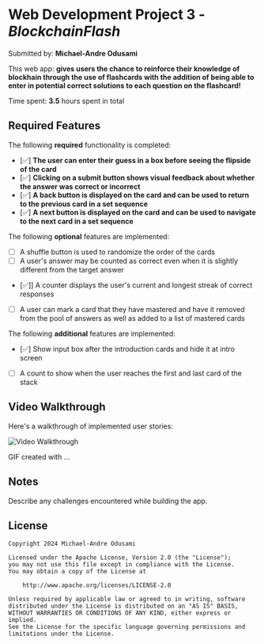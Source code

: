 # Web Development Project 3 - _BlockchainFlash_

Submitted by: **Michael-Andre Odusami**

This web app: **gives users the chance to reinforce their knowledge of blockhain through the use of flashcards with the addition of being able to enter in potential correct solutions to each question on the flashcard!**

Time spent: **3.5** hours spent in total

## Required Features

The following **required** functionality is completed:

-   [✅] **The user can enter their guess in a box before seeing the flipside of the card**
-   [✅] **Clicking on a submit button shows visual feedback about whether the answer was correct or incorrect**
-   [✅] **A back button is displayed on the card and can be used to return to the previous card in a set sequence**
-   [✅] **A next button is displayed on the card and can be used to navigate to the next card in a set sequence**

The following **optional** features are implemented:

-   [ ] A shuffle button is used to randomize the order of the cards
-   [ ] A user's answer may be counted as correct even when it is slightly different from the target answer
-   [✅]] A counter displays the user's current and longest streak of correct responses
-   [ ] A user can mark a card that they have mastered and have it removed from the pool of answers as well as added to a list of mastered cards

The following **additional** features are implemented:

-   [✅] Show input box after the introduction cards and hide it at intro screen
-   [ ] A count to show when the user reaches the first and last card of the stack

## Video Walkthrough

Here's a walkthrough of implemented user stories:

<img src='http://i.imgur.com/link/to/your/gif/file.gif' title='Video Walkthrough' width='' alt='Video Walkthrough' />

<!-- Replace this with whatever GIF tool you used! -->

GIF created with ...

<!-- Recommended tools:
[Kap](https://getkap.co/) for macOS
[ScreenToGif](https://www.screentogif.com/) for Windows
[peek](https://github.com/phw/peek) for Linux. -->

## Notes

Describe any challenges encountered while building the app.

## License

    Copyright 2024 Michael-Andre Odusami

    Licensed under the Apache License, Version 2.0 (the "License");
    you may not use this file except in compliance with the License.
    You may obtain a copy of the License at

        http://www.apache.org/licenses/LICENSE-2.0

    Unless required by applicable law or agreed to in writing, software
    distributed under the License is distributed on an "AS IS" BASIS,
    WITHOUT WARRANTIES OR CONDITIONS OF ANY KIND, either express or implied.
    See the License for the specific language governing permissions and
    limitations under the License.
